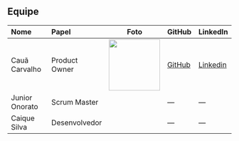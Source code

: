 ## Equipe

| Nome | Papel | Foto | GitHub | LinkedIn |
| :--- | :--- | :---: | :--- | :--- |
| Cauã Carvalho | Product Owner | <img src="https://avatars.githubusercontent.com/u/101799753?v=4" width=115> | [GitHub](https://github.com/Arcano06) | [Linkedin](https://www.linkedin.com/in/cauacarvalhodev/) |
| Junior Onorato | Scrum Master | | — | — |
| Caique Silva | Desenvolvedor | | — | — |
